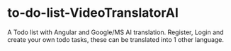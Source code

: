 # to-do-list-VideoTranslatorAI
A Todo list with Angular and Google/MS AI translation. Register, Login and create your own todo tasks, these can be translated into 1 other language.
